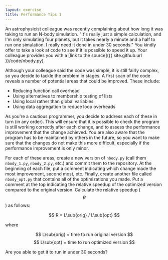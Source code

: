 ```yaml
---
layout: exercise
title: Performance Tips 1
---
```


An astrophysicist colleague was recently complaining about how long it was taking to run an N-body simulation. 
"It's really just a simple calculation, and I'm only simulating four planets, but it takes nearly a minute and
a half to run one simulation. I really need it done in under 30 seconds." You kindly offer to take a look at
code to see if it is possible to speed it up. Your colleague provides you with a 
[link to the source]({{ site.github.url }}/code/nbody.py).

Although your colleague said the code was simple, it is still fairly complex, so you decide to tackle the problem
in stages. A first scan of the code reveals a number of potential areas that could be improved. These include:

* Reducing function call overhead
* Using alternatives to membership testing of lists
* Using local rather than global variables
* Using data aggregation to reduce loop overheads

As you're a cautious programmer, you decide to address each of these in turn (in any order). This will ensure that
it is possible to check the program is still working correctly after each change, and to assess the performance
improvement that the change achieved. You are also aware that the program has to be maintained by others in the future,
so you want to make sure that the changes do not make this more difficult, especially if the performance improvement
is only minor.

For each of these areas, create a new version of `nbody.py` (call them `nbody_1.py`, `nbody_2.py`, etc.) and commit
them to the repository. At the beginning of each file, put a comment indicating which change made the most improvement,
second most, etc. Finally, create another file called `nbody_opt.py` that contains all of the optimizations you made.
Put a comment at the top indicating the relative speedup of the optimized version compared to the original version. 
Calculate the relative speedup ($$ R $$) as follows:

$$ R = L\sub{orig} / L\sub{opt} $$

where

$$ L\sub{orig} = time to run original version $$
$$ L\sub{opt} = time to run optimized version $$
 
Are you able to get it to run in under 30 seconds?
